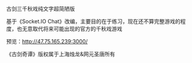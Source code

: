 古剑三千秋戏纯文字超简陋版

基于《Socket.IO Chat》改编，主要目的在于练习，现在还不算完整游戏的程度，也无意取代将来可能出现的官方的千秋戏游戏

预览：http://47.75.165.239:3000/

《古剑奇谭》版权属于上海烛龙&网元圣唐所有
